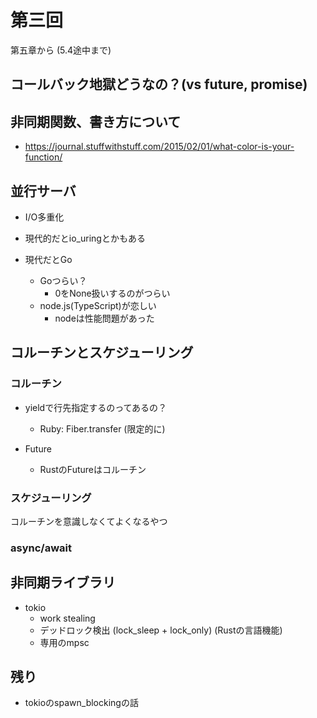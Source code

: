 # 第三回

第五章から (5.4途中まで)

## コールバック地獄どうなの？(vs future, promise)

## 非同期関数、書き方について

- https://journal.stuffwithstuff.com/2015/02/01/what-color-is-your-function/

## 並行サーバ

- I/O多重化
- 現代的だとio_uringとかもある

- 現代だとGo
  - Goつらい？
      - 0をNone扱いするのがつらい 
  - node.js(TypeScript)が恋しい
      - nodeは性能問題があった

## コルーチンとスケジューリング

### コルーチン

- yieldで行先指定するのってあるの？
    - Ruby: Fiber.transfer (限定的に)

- Future
    - RustのFutureはコルーチン


### スケジューリング

コルーチンを意識しなくてよくなるやつ

### async/await


## 非同期ライブラリ

- tokio
    - work stealing
    - デッドロック検出 (lock_sleep + lock_only) (Rustの言語機能)
    - 専用のmpsc

## 残り

- tokioのspawn_blockingの話